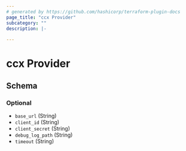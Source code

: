 ```yaml
---
# generated by https://github.com/hashicorp/terraform-plugin-docs
page_title: "ccx Provider"
subcategory: ""
description: |-
  
---
```


# ccx Provider





<!-- schema generated by tfplugindocs -->
## Schema

### Optional

- `base_url` (String)
- `client_id` (String)
- `client_secret` (String)
- `debug_log_path` (String)
- `timeout` (String)
